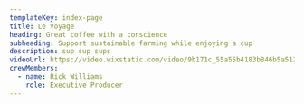 ```yaml
---
templateKey: index-page
title: Le Voyage
heading: Great coffee with a conscience
subheading: Support sustainable farming while enjoying a cup
description: sup sup sups
videoUrl: https://video.wixstatic.com/video/9b171c_55a55b4183b846b5a51279d260502565/1080p/mp4/file.mp4
crewMembers:
  - name: Rick Williams
    role: Executive Producer
---
```

